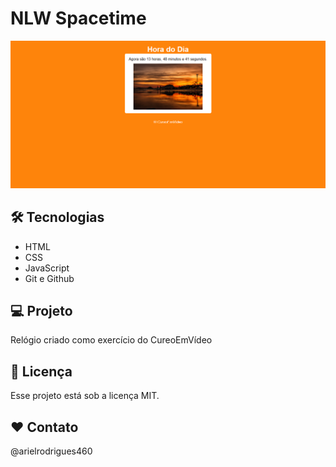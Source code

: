 # NLW Spacetime

![preview](./images/readme.png)

## 🛠 Tecnologias

- HTML
- CSS
- JavaScript
- Git e Github

## 💻 Projeto

Relógio criado como exercício do CureoEmVídeo

## :memo: Licença

Esse projeto está sob a licença MIT.

## ❤️ Contato

@arielrodrigues460